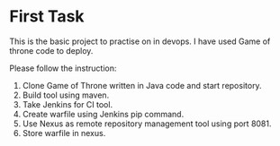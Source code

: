 # First Task 
This is the basic project to practise on in devops. I have used Game of throne code to deploy.

Please follow the instruction:
1. Clone Game of Throne written in Java code and start repository.
2. Build tool using maven.
3. Take Jenkins for CI tool.
4. Create warfile using Jenkins pip command.
5. Use Nexus as remote repository management tool using port 8081.
6. Store warfile in nexus.
